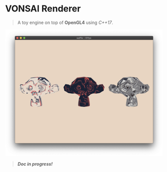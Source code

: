 # VONSAI Renderer

> A toy engine on top of **OpenGL4** using *C++17*.

!["Three monkeys screenshot"](./doc/images/screenshot.png)

> ***Doc in progress!***
